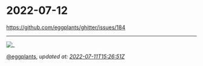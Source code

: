 # 2022-07-12

<https://github.com/eggplants/ghitter/issues/184>

---

![_](https://github.githubassets.com/images/mona-loading-default.gif)

[@eggplants](https://github.com/eggplants), *updated at: [2022-07-11T15:26:51Z](https://github.com/eggplants/ghitter/issues/184#issue-1300874962)*
